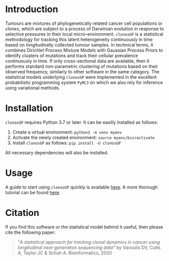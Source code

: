 # Introduction

Tumours are mixtures of phylogenetically related cancer cell populations or *clones*, which are subject to a process of Darwinian evolution in response to selective pressures in their local micro-environment. `clonosGP` is a statistical methodology for tracking this latent heterogeneity continuously in time based on longitudinally collected tumour samples. In technical terms, it combines Dirichlet Process Mixture Models with Gaussian Process Priors to identify clusters of mutations and track their cellular prevalence continuously in time. If only cross-sectional data are available, then it performs standard non-parametric clustering of mutations based on their observed frequency, similarly to other software in the same category. The statistical models underlying `clonosGP` were implemented in the excellent probabilistic programming system `PyMC3` on which we also rely for inference using variational methods.                

# Installation

`clonosGP` requires Python 3.7 or later. It can be easilly installed as follows: 
1. Create a virtual environment: `python3 -m venv myenv`
2. Activate the newly created environment: `source myenv/bin/activate`
3. Install `clonosGP` as follows: `pip install -U clonosGP` 

All necessary dependencies will also be installed. 

# Usage

A guide to start using `clonosGP` quickly is available [here](https://github.com/dvav/clonosGP/blob/master/quickstart.ipynb). A more thorough tutorial can be found [here](https://github.com/dvav/clonosGP/blob/master/tutorial.ipynb).

# Citation

If you find this software or the statistical model behind it useful, then please cite the following paper:

> "*A statistical approach for tracking clonal dynamics in cancer using longitudinal next-generation sequencing data*" by Vavoulis DV, Cutts A, Taylor JC & Schuh A. Bioinformatics, 2020
